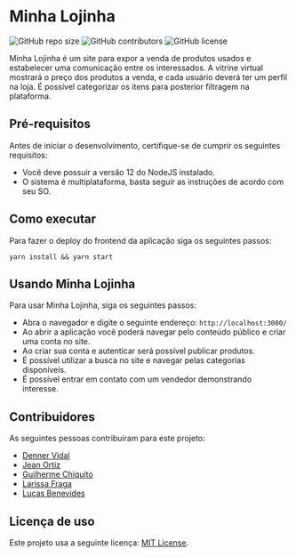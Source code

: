 # Minha Lojinha

<!--- Exemplos de badges. Acesse https://shields.io para outras opções. Você pode querer incluir informações de dependencias, build, testes, licença, etc. --->
![GitHub repo size](https://img.shields.io/github/repo-size/dennervidal/progweb-template)
![GitHub contributors](https://img.shields.io/github/contributors/dennervidal/progweb-template)
![GitHub license](https://img.shields.io/github/license/dennervidal/progweb-template)

Minha Lojinha é um site para expor a venda de produtos usados e estabelecer uma comunicação entre os interessados.
A vitrine virtual mostrará o preço dos produtos a venda, e cada usuário deverá ter um perfil na loja.
É possível categorizar os itens para posterior filtragem na plataforma.

## Pré-requisitos

Antes de iniciar o desenvolvimento, certifique-se de cumprir os seguintes requisitos:
<!--- Estes são alguns exemplos de requisitos. Adicione, duplique e remove como necessário --->
* Você deve possuir a versão 12 do NodeJS instalado.
* O sistema é multiplataforma, basta seguir as instruções de acordo com seu SO.

## Como executar

Para fazer o deploy do frontend da aplicação siga os seguintes passos:

```
yarn install && yarn start
```

## Usando Minha Lojinha

Para usar Minha Lojinha, siga os seguintes passos:

* Abra o navegador e digite o seguinte endereço: `http://localhost:3000/`
* Ao abrir a aplicação você poderá navegar pelo conteúdo público e criar uma conta no site.
* Ao criar sua conta e autenticar será possível publicar produtos.
* É possível utilizar a busca no site e navegar pelas categorias disponíveis.
* É possível entrar em contato com um vendedor demonstrando interesse.

## Contribuidores

As seguintes pessoas contribuiram para este projeto:

* [Denner Vidal](https://github.com/dennervidal)
* [Jean Ortiz](https://github.com/Growx)
* [Guilherme Chiquito](https://github.com/chiquito27)
* [Larissa Fraga](https://github.com/LarissaFraga)
* [Lucas Benevides](https://github.com/lbenevides-s)

## Licença de uso

Este projeto usa a seguinte licença: [MIT License](https://opensource.org/licenses/MIT).
